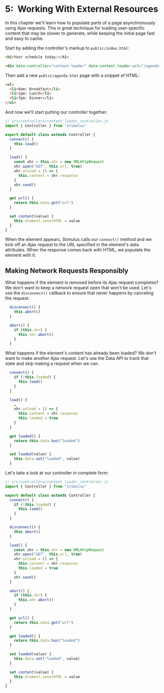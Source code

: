 ---
---

# 5: Working With External Resources

In this chapter we'll learn how to populate parts of a page asynchronously using Ajax requests. This is great technique for loading user-specific content that may be slower to generate, while keeping the initial page fast and easy to cache.

Start by adding the controller's markup to `public/index.html`:

```html
<h1>Your schedule today:</h1>

<div data-controller="content-loader" data-content-loader-url="/agenda.html"></div>
```

Then add a new `public/agenda.html` page with a snippet of HTML:

```html
<ul>
  <li>9am: Breakfast</li>
  <li>1pm: Lunch</li>
  <li>7pm: Dinner</li>
</ul>
```

And now we'll start putting our controller together:

```js
// src/controllers/content_loader_controller.js
import { Controller } from "stimulus"

export default class extends Controller {
  connect() {
    this.load()
  }

  load() {
    const xhr = this.xhr = new XMLHttpRequest
    xhr.open("GET", this.url, true)
    xhr.onload = () => {
      this.content = xhr.response
    }
    xhr.send()
  }

  get url() {
    return this.data.get("url")
  }

  set content(value) {
    this.element.innerHTML = value
  }
}
```

When the element appears, Stimulus calls our `connect()` method and we kick off an Ajax request to the URL specified in the element's data attributes. When the response comes back with HTML, we populate the element with it.

## Making Network Requests Responsibly

What happens if the element is removed before its Ajax request completes? We don't want to keep a network request open that won't be used. Let's use the `disconnect()` callback to ensure that never happens by canceling the request:

```js
  disconnect() {
    this.abort()
  }

  abort() {
    if (this.xhr) {
      this.xhr.abort()
    }
  }
```

What happens if the element's content has already been loaded? We don't want to make *another* Ajax request. Let's use the Data API to track that state and skip making a request when we can.

```js
  connect() {
    if (!this.loaded) {
      this.load()
    }
  }

  load() {
    …
    xhr.onload = () => {
      this.content = xhr.response
      this.loaded = true
    }
  }

  get loaded() {
    return this.data.has("loaded")
  }

  set loaded(value) {
    this.data.set("loaded", value)
  }
```

Let's take a look at our controller in complete form:

```js
// src/controllers/content_loader_controller.js
import { Controller } from "stimulus"

export default class extends Controller {
  connect() {
    if (!this.loaded) {
      this.load()
    }
  }

  disconnect() {
    this.abort()
  }

  load() {
    const xhr = this.xhr = new XMLHttpRequest
    xhr.open("GET", this.url, true)
    xhr.onload = () => {
      this.content = xhr.response
      this.loaded = true
    }
    xhr.send()
  }

  abort() {
    if (this.xhr) {
      this.xhr.abort()
    }
  }

  get url() {
    return this.data.get("url")
  }

  get loaded() {
    return this.data.has("loaded")
  }

  set loaded(value) {
    this.data.set("loaded", value)
  }

  set content(value) {
    this.element.innerHTML = value
  }
}
```
